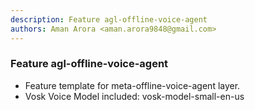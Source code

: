 ```yaml
---
description: Feature agl-offline-voice-agent
authors: Aman Arora <aman.arora9848@gmail.com>
---
```


### Feature agl-offline-voice-agent

- Feature template for meta-offline-voice-agent layer.
- Vosk Voice Model included: vosk-model-small-en-us
